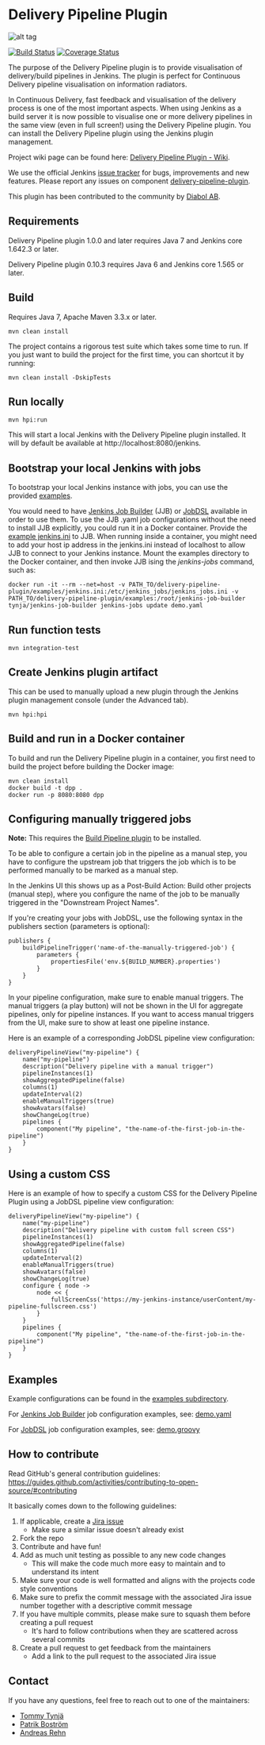 Delivery Pipeline Plugin
========================

![alt tag](https://raw.githubusercontent.com/Diabol/delivery-pipeline-plugin/master/docs/dpp_logo.png)

[![Build Status](https://travis-ci.org/Diabol/delivery-pipeline-plugin.png)](https://travis-ci.org/Diabol/delivery-pipeline-plugin)
[![Coverage Status](https://coveralls.io/repos/Diabol/delivery-pipeline-plugin/badge.png?branch=master)](https://coveralls.io/r/Diabol/delivery-pipeline-plugin?branch=master)

The purpose of the Delivery Pipeline plugin is to provide visualisation of delivery/build pipelines in Jenkins. The plugin is perfect for Continuous Delivery pipeline visualisation on information radiators.

In Continuous Delivery, fast feedback and visualisation of the delivery process is one of the most important aspects. When using Jenkins as a build server it is now possible to visualise one or more delivery pipelines in the same view (even in full screen!) using the Delivery Pipeline plugin. You can install the Delivery Pipeline plugin using the Jenkins plugin management.

Project wiki page can be found here: [Delivery Pipeline Plugin - Wiki](https://wiki.jenkins-ci.org/display/JENKINS/Delivery+Pipeline+Plugin).

We use the official Jenkins [issue tracker](https://issues.jenkins-ci.org/secure/IssueNavigator.jspa?mode=hide&reset=true&jqlQuery=project+%3D+JENKINS+AND+status+in+%28Open%2C+%22In+Progress%22%2C+Reopened%29+AND+component+%3D+%27delivery-pipeline-plugin%27) for bugs, improvements and new features. Please report any issues on component [delivery-pipeline-plugin](https://issues.jenkins-ci.org/browse/JENKINS/component/18134).

This plugin has been contributed to the community by [Diabol AB](http://www.diabol.se).

Requirements
---
Delivery Pipeline plugin 1.0.0 and later requires Java 7 and Jenkins core 1.642.3 or later.

Delivery Pipeline plugin 0.10.3 requires Java 6 and Jenkins core 1.565 or later.

Build
---
Requires Java 7, Apache Maven 3.3.x or later.

    mvn clean install

The project contains a rigorous test suite which takes some time to run. If you just want to build the project for the first time, you can shortcut it by running:

    mvn clean install -DskipTests

Run locally
---
    mvn hpi:run

This will start a local Jenkins with the Delivery Pipeline plugin installed. It will by default be available at http://localhost:8080/jenkins.

Bootstrap your local Jenkins with jobs
---
To bootstrap your local Jenkins instance with jobs, you can use the provided [examples](https://github.com/Diabol/delivery-pipeline-plugin/blob/master/examples/).

You would need to have [Jenkins Job Builder](https://docs.openstack.org/infra/jenkins-job-builder/) (JJB) or [JobDSL](https://github.com/jenkinsci/job-dsl-plugin) available in order to use them. To use the JJB .yaml job configurations without the need to install JJB explicitly, you could run it in a Docker container.
Provide the [example jenkins.ini](https://github.com/Diabol/delivery-pipeline-plugin/blob/master/examples/jenkins.ini) to JJB. When running inside a container, you might need to add your host ip address in the jenkins.ini instead of localhost to allow JJB to connect to your Jenkins instance.
Mount the examples directory to the Docker container, and then invoke JJB ising the _jenkins-jobs_ command, such as:

    docker run -it --rm --net=host -v PATH_TO/delivery-pipeline-plugin/examples/jenkins.ini:/etc/jenkins_jobs/jenkins_jobs.ini -v PATH_TO/delivery-pipeline-plugin/examples:/root/jenkins-job-builder tynja/jenkins-job-builder jenkins-jobs update demo.yaml


Run function tests
---
    mvn integration-test

Create Jenkins plugin artifact
---
This can be used to manually upload a new plugin through the Jenkins plugin management console (under the Advanced tab).

    mvn hpi:hpi


Build and run in a Docker container
----
To build and run the Delivery Pipeline plugin in a container, you first need to build the project before building the Docker image: 

    mvn clean install
    docker build -t dpp .
    docker run -p 8080:8080 dpp

Configuring manually triggered jobs
----
**Note:** This requires the [Build Pipeline plugin](https://github.com/jenkinsci/build-pipeline-plugin) to be installed.

To be able to configure a certain job in the pipeline as a manual step, you have to configure the upstream job that triggers the job which is to be performed manually to be marked as a manual step.

In the Jenkins UI this shows up as a Post-Build Action: Build other projects (manual step), where you configure the name of the job to be manually triggered in the "Downstream Project Names".

If you're creating your jobs with JobDSL, use the following syntax in the publishers section (parameters is optional):

    publishers {
        buildPipelineTrigger('name-of-the-manually-triggered-job') {
            parameters {
                propertiesFile('env.${BUILD_NUMBER}.properties')
            }
        }
    }

In your pipeline configuration, make sure to enable manual triggers. The manual triggers (a play button) will not be shown in the UI for aggregate pipelines, only for pipeline instances. If you want to access manual triggers from the UI, make sure to show at least one pipeline instance.

Here is an example of a corresponding JobDSL pipeline view configuration:

    deliveryPipelineView("my-pipeline") {
        name("my-pipeline")
        description("Delivery pipeline with a manual trigger")
        pipelineInstances(1)
        showAggregatedPipeline(false)
        columns(1)
        updateInterval(2)
        enableManualTriggers(true)
        showAvatars(false)
        showChangeLog(true)
        pipelines {
            component("My pipeline", "the-name-of-the-first-job-in-the-pipeline")
        }
    }

Using a custom CSS
----
Here is an example of how to specify a custom CSS for the Delivery Pipeline Plugin using a JobDSL pipeline view configuration:

    deliveryPipelineView("my-pipeline") {
        name("my-pipeline")
        description("Delivery pipeline with custom full screen CSS")
        pipelineInstances(1)
        showAggregatedPipeline(false)
        columns(1)
        updateInterval(2)
        enableManualTriggers(true)
        showAvatars(false)
        showChangeLog(true)
        configure { node ->
            node << {
                fullScreenCss('https://my-jenkins-instance/userContent/my-pipeline-fullscreen.css')
            }
        }
        pipelines {
            component("My pipeline", "the-name-of-the-first-job-in-the-pipeline")
        }
    }

Examples
----
Example configurations can be found in the [examples subdirectory](https://github.com/Diabol/delivery-pipeline-plugin/blob/master/examples/).

For [Jenkins Job Builder](https://docs.openstack.org/infra/jenkins-job-builder/) job configuration examples, see: [demo.yaml](https://github.com/Diabol/delivery-pipeline-plugin/blob/master/examples/demo.yaml)

For [JobDSL](https://github.com/jenkinsci/job-dsl-plugin) job configuration examples, see: [demo.groovy](https://github.com/Diabol/delivery-pipeline-plugin/blob/master/examples/demo.groovy)

How to contribute
---
Read GitHub's general contribution guidelines: https://guides.github.com/activities/contributing-to-open-source/#contributing

It basically comes down to the following guidelines:
 1. If applicable, create a [Jira issue](https://issues.jenkins-ci.org/issues/?jql=project+%3D+JENKINS+AND+component+%3D+delivery-pipeline-plugin)
    + Make sure a similar issue doesn't already exist
 2. Fork the repo
 3. Contribute and have fun!
 4. Add as much unit testing as possible to any new code changes
    + This will make the code much more easy to maintain and to understand its intent
 5. Make sure your code is well formatted and aligns with the projects code style conventions
 6. Make sure to prefix the commit message with the associated Jira issue number together with a descriptive commit message
 7. If you have multiple commits, please make sure to squash them before creating a pull request
    + It's hard to follow contributions when they are scattered across several commits
 8. Create a pull request to get feedback from the maintainers
    + Add a link to the pull request to the associated Jira issue

Contact
----
If you have any questions, feel free to reach out to one of the maintainers:
* [Tommy Tynj&auml;](https://github.com/tommysdk)
* [Patrik Bostr&ouml;m](https://github.com/patbos)
* [Andreas Rehn](https://github.com/mrfatstrat)
